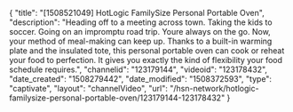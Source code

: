 {
    "title": "[1508521049] HotLogic FamilySize Personal Portable Oven",
    "description": "Heading off to a meeting across town. Taking the kids to soccer. Going on an impromptu road trip. Youre always on the go. Now, your method of meal-making can keep up. Thanks to a built-in warming plate and the insulated tote, this personal portable oven can cook or reheat your food to perfection. It gives you exactly the kind of flexibility your food schedule requires.",
    "channelid": "123179144",
    "videoid": "123178432",
    "date_created": "1508279442",
    "date_modified": "1508372593",
    "type": "captivate",
    "layout": "channelVideo",
    "url": "\/hsn-network\/hotlogic-familysize-personal-portable-oven\/123179144-123178432"
}